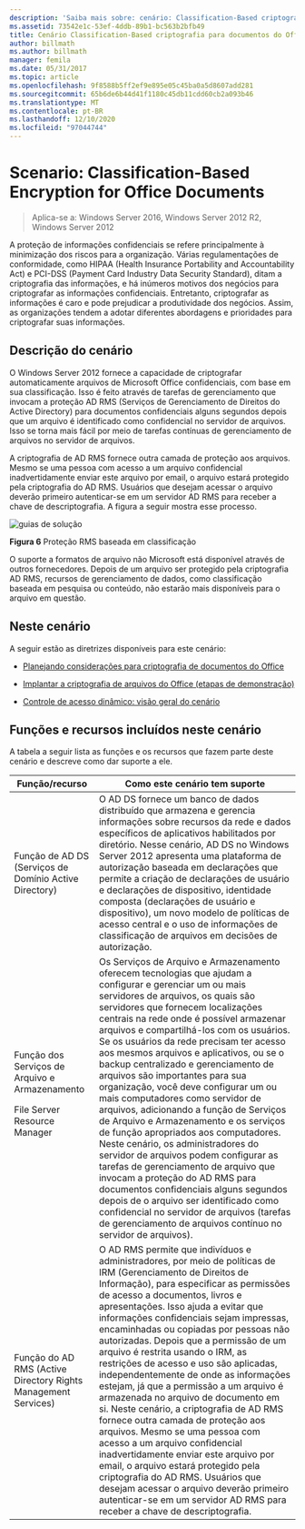 ```yaml
---
description: 'Saiba mais sobre: cenário: Classification-Based criptografia para documentos do Office'
ms.assetid: 73542e1c-53ef-4ddb-89b1-bc563b2bfb49
title: Cenário Classification-Based criptografia para documentos do Office
author: billmath
ms.author: billmath
manager: femila
ms.date: 05/31/2017
ms.topic: article
ms.openlocfilehash: 9f8588b5ff2ef9e895e05c45ba0a5d8607add281
ms.sourcegitcommit: 65b6de6b44d41f1180c45db11cdd60cb2a093b46
ms.translationtype: MT
ms.contentlocale: pt-BR
ms.lasthandoff: 12/10/2020
ms.locfileid: "97044744"
---
```

# <a name="scenario-classification-based-encryption-for-office-documents"></a>Scenario: Classification-Based Encryption for Office Documents

>Aplica-se a: Windows Server 2016, Windows Server 2012 R2, Windows Server 2012

A proteção de informações confidenciais se refere principalmente à minimização dos riscos para a organização. Várias regulamentações de conformidade, como HIPAA (Health Insurance Portability and Accountability Act) e PCI-DSS (Payment Card Industry Data Security Standard), ditam a criptografia das informações, e há inúmeros motivos dos negócios para criptografar as informações confidenciais. Entretanto, criptografar as informações é caro e pode prejudicar a produtividade dos negócios. Assim, as organizações tendem a adotar diferentes abordagens e prioridades para criptografar suas informações.

## <a name="scenario-description"></a><a name="BKMK_OVER"></a>Descrição do cenário
 O Windows Server 2012 fornece a capacidade de criptografar automaticamente arquivos de Microsoft Office confidenciais, com base em sua classificação. Isso é feito através de tarefas de gerenciamento que invocam a proteção AD RMS (Serviços de Gerenciamento de Direitos do Active Directory) para documentos confidenciais alguns segundos depois que um arquivo é identificado como confidencial no servidor de arquivos. Isso se torna mais fácil por meio de tarefas contínuas de gerenciamento de arquivos no servidor de arquivos.

A criptografia de AD RMS fornece outra camada de proteção aos arquivos. Mesmo se uma pessoa com acesso a um arquivo confidencial inadvertidamente enviar este arquivo por email, o arquivo estará protegido pela criptografia do AD RMS. Usuários que desejam acessar o arquivo deverão primeiro autenticar-se em um servidor AD RMS para receber a chave de descriptografia. A figura a seguir mostra esse processo.

![guias de solução](media/Scenario--Classification-Based-Encryption-for-Office-Documents/DynamicAccessControl_RevGuide_6.JPG)

**Figura 6** Proteção RMS baseada em classificação

O suporte a formatos de arquivo não Microsoft está disponível através de outros fornecedores. Depois de um arquivo ser protegido pela criptografia AD RMS, recursos de gerenciamento de dados, como classificação baseada em pesquisa ou conteúdo, não estarão mais disponíveis para o arquivo em questão.

## <a name="in-this-scenario"></a>Neste cenário
A seguir estão as diretrizes disponíveis para este cenário:

-   [Planejando considerações para criptografia de documentos do Office](assetId:///14714ba6-d6a2-45e4-aae5-d3318817e52a)

-   [Implantar a criptografia de arquivos do Office &#40;etapas de demonstração&#41;](Deploy-Encryption-of-Office-Files--Demonstration-Steps-.md)

-   [Controle de acesso dinâmico: visão geral do cenário](Dynamic-Access-Control--Scenario-Overview.md)

## <a name="roles-and-features-included-in-this-scenario"></a><a name="BKMK_NEW"></a>Funções e recursos incluídos neste cenário
A tabela a seguir lista as funções e os recursos que fazem parte deste cenário e descreve como dar suporte a ele.

|Função/recurso|Como este cenário tem suporte|
|-----------------|---------------------------------|
|Função de AD DS (Serviços de Domínio Active Directory)|O AD DS fornece um banco de dados distribuído que armazena e gerencia informações sobre recursos da rede e dados específicos de aplicativos habilitados por diretório. Nesse cenário, AD DS no Windows Server 2012 apresenta uma plataforma de autorização baseada em declarações que permite a criação de declarações de usuário e declarações de dispositivo, identidade composta (declarações de usuário e dispositivo), um novo modelo de políticas de acesso central e o uso de informações de classificação de arquivos em decisões de autorização.|
|Função dos Serviços de Arquivo e Armazenamento<p>File Server Resource Manager|Os Serviços de Arquivo e Armazenamento oferecem tecnologias que ajudam a configurar e gerenciar um ou mais servidores de arquivos, os quais são servidores que fornecem localizações centrais na rede onde é possível armazenar arquivos e compartilhá-los com os usuários. Se os usuários da rede precisam ter acesso aos mesmos arquivos e aplicativos, ou se o backup centralizado e gerenciamento de arquivos são importantes para sua organização, você deve configurar um ou mais computadores como servidor de arquivos, adicionando a função de Serviços de Arquivo e Armazenamento e os serviços de função apropriados aos computadores. Neste cenário, os administradores do servidor de arquivos podem configurar as tarefas de gerenciamento de arquivo que invocam a proteção do AD RMS para documentos confidenciais alguns segundos depois de o arquivo ser identificado como confidencial no servidor de arquivos (tarefas de gerenciamento de arquivos contínuo no servidor de arquivos).|
|Função do AD RMS (Active Directory Rights Management Services)|O AD RMS permite que indivíduos e administradores, por meio de políticas de IRM (Gerenciamento de Direitos de Informação), para especificar as permissões de acesso a documentos, livros e apresentações. Isso ajuda a evitar que informações confidenciais sejam impressas, encaminhadas ou copiadas por pessoas não autorizadas. Depois que a permissão de um arquivo é restrita usando o IRM, as restrições de acesso e uso são aplicadas, independentemente de onde as informações estejam, já que a permissão a um arquivo é armazenada no arquivo de documento em si. Neste cenário, a criptografia de AD RMS fornece outra camada de proteção aos arquivos. Mesmo se uma pessoa com acesso a um arquivo confidencial inadvertidamente enviar este arquivo por email, o arquivo estará protegido pela criptografia do AD RMS. Usuários que desejam acessar o arquivo deverão primeiro autenticar-se em um servidor AD RMS para receber a chave de descriptografia.|



